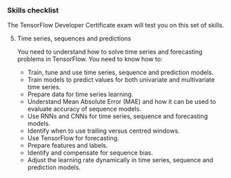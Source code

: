 ### Skills checklist

The TensorFlow Developer Certificate exam will test you on this set of skills.

5.  Time series, sequences and predictions

    You need to understand how to solve time series and forecasting problems in TensorFlow. You need to know how to:

    - Train, tune and use time series, sequence and prediction models.
    - Train models to predict values for both univariate and multivariate time series.
    - Prepare data for time series learning.
    - Understand Mean Absolute Error (MAE) and how it can be used to evaluate accuracy of
      sequence models.
    - Use RNNs and CNNs for time series, sequence and forecasting models.
    - Identify when to use trailing versus centred windows.
    - Use TensorFlow for forecasting.
    - Prepare features and labels.
    - Identify and compensate for sequence bias.
    - Adjust the learning rate dynamically in time series, sequence and prediction models.
